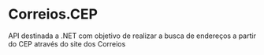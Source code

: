 # Correios.CEP
API destinada a .NET com objetivo de realizar a busca de endereços a partir do CEP através do site dos Correios

